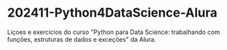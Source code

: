 # 202411-Python4DataScience-Alura
Liçoes e exercícios do curso "Python para Data Science: trabalhando com funções, estruturas de dados e exceções" da Alura.
